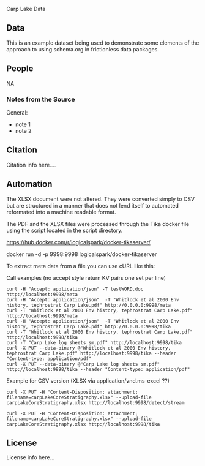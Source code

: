 Carp Lake Data


## Data
This is an example dataset being used to demonstrate some elements of the approach to using schema.org in frictionless data packages.

## People
NA

### Notes from the Source

General: 

* note 1
* note 2


## Citation

Citation info here....

## Automation

The XLSX document were not altered.  They were converted simply to CSV but are
structured in a manner that does not lend itself to automated reformated into a machine
readable format.

The PDF and the XLSX files were processed through the Tika docker file using the 
script located in the script directory.

https://hub.docker.com/r/logicalspark/docker-tikaserver/

docker run -d -p 9998:9998 logicalspark/docker-tikaserver

To extract meta data from a file you can use cURL like this:

Call examples  (no accept style return KV pairs one set per line)
```
curl -H "Accept: application/json" -T testWORD.doc http://localhost:9998/meta
curl -H "Accept: application/json"  -T "Whitlock et al 2000 Env history, tephrostrat Carp Lake.pdf" http://0.0.0.0:9998/meta
curl -T "Whitlock et al 2000 Env history, tephrostrat Carp Lake.pdf" http://localhost:9998/meta
curl -H "Accept: application/json"  -T "Whitlock et al 2000 Env history, tephrostrat Carp Lake.pdf" http://0.0.0.0:9998/tika
curl -T "Whitlock et al 2000 Env history, tephrostrat Carp Lake.pdf" http://localhost:9998/tika
curl -T "Carp Lake log sheets sm.pdf" http://localhost:9998/tika 
curl -X PUT --data-binary @"Whitlock et al 2000 Env history, tephrostrat Carp Lake.pdf" http://localhost:9998/tika --header "Content-type: application/pdf"
curl -X PUT --data-binary @"Carp Lake log sheets sm.pdf" http://localhost:9998/tika --header "Content-type: application/pdf"

```

Example for CSV version  (XLSX via application/vnd.ms-excel   ??)
```
curl -X PUT -H "Content-Disposition: attachment; filename=carpLakeCoreStratigraphy.xlsx" --upload-file carpLakeCoreStratigraphy.xlsx http://localhost:9998/detect/stream

curl -X PUT -H "Content-Disposition: attachment; filename=carpLakeCoreStratigraphy.xlsx" --upload-file carpLakeCoreStratigraphy.xlsx http://localhost:9998/tika

```





## License

License info here...


 